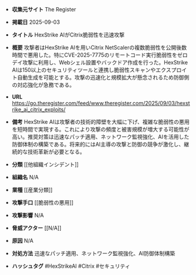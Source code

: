 - **収集元サイト**
The Register

- **掲載日**
2025-09-03

- **タイトル**
HexStrike AIがCitrix脆弱性を迅速攻撃

- **概要**
攻撃者はHexStrike AIを用いCitrix NetScalerの複数脆弱性を公開後数時間で悪用した。特にCVE-2025-7775のリモートコード実行脆弱性をゼロデイ攻撃に利用し、Webシェル設置やバックドア作成を行った。HexStrike AIは150以上のセキュリティツールと連携し脆弱性スキャンやエクスプロイト自動生成を可能とする。攻撃の迅速化と規模拡大が懸念されるため防御側の対応強化が急務である。

- **URL**
https://go.theregister.com/feed/www.theregister.com/2025/09/03/hexstrike_ai_citrix_exploits/

- **備考**
HexStrike AIは攻撃者の技術的障壁を大幅に下げ、複雑な脆弱性の悪用を短時間で実現する。これにより攻撃の頻度と被害規模が増大する可能性が高い。推奨対策は迅速なパッチ適用、ネットワーク監視強化、AIを活用した防御体制の構築である。将来的にはAI主導の攻撃と防御の競争が激化し、継続的な技術革新が必要となる。

- **分類**
[[他組織インシデント]]

- **組織名**
N/A

- **業種**
[[産業分類]]

- **攻撃手口**
[[脆弱性の悪用]]

- **攻撃影響**
N/A

- **脅威アクター**
[[N/A]]

- **原因**
N/A

- **対処方法**
迅速なパッチ適用、ネットワーク監視強化、AI防御体制構築

- **ハッシュタグ**
#HexStrikeAI #Citrix #セキュリティ
